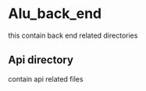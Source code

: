 # Alu_back_end

 this contain back end related directories
 
 ## Api directory 
 contain api related files 